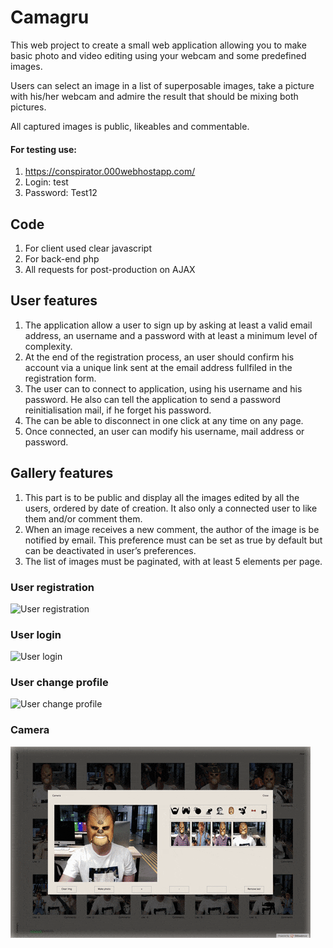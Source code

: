 # Camagru
This web project to create a small web application allowing you to
make basic photo and video editing using your webcam and some predefined images.


Users can select an image in a list of superposable images, take a picture with his/her webcam and admire the result that should be mixing
both pictures.

All captured images is public, likeables and commentable.

#### For testing use:
1. https://conspirator.000webhostapp.com/
2. Login: test
3. Password: Test12

## Code

1. For client used clear javascript
2. For back-end php
3. All requests for post-production on AJAX

## User features

1. The application allow a user to sign up by asking at least a valid email
address, an username and a password with at least a minimum level of complexity.
2. At the end of the registration process, an user should confirm his account via a
unique link sent at the email address fullfiled in the registration form.
3. The user can to connect to application, using his username
and his password. He also can tell the application to send a password
reinitialisation mail, if he forget his password.
4. The can be able to disconnect in one click at any time on any page.
5. Once connected, an user can modify his username, mail address or password.

## Gallery features

1. This part is to be public and display all the images edited by all the users,
ordered by date of creation. It also only a connected user to like
them and/or comment them.
2. When an image receives a new comment, the author of the image is be notified
by email. This preference must can be set as true by default but can be deactivated in
user’s preferences.
3. The list of images must be paginated, with at least 5 elements per page.

### User registration
![User registration](https://media.giphy.com/media/uBnTCTVrv3eWoDhtpZ/giphy.gif)
### User login
![User login](https://media.giphy.com/media/g01e6Y7mSMGp8rb2ww/giphy.gif)
### User change profile
![User change profile](https://media.giphy.com/media/BFsuMqomPlVScfME4X/giphy.gif)
### Camera
![Camera](/readme/camagru.camera.gif)
